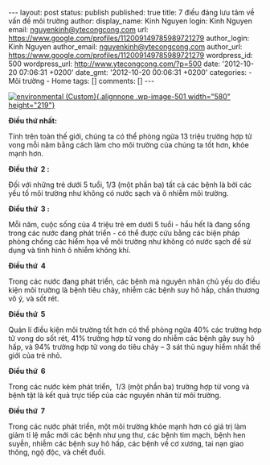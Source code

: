 --- layout: post status: publish published: true title: 7 điều đáng lưu
tâm về vấn đề môi trường author: display\_name: Kinh Nguyen login: Kinh
Nguyen email: nguyenkinh@ytecongcong.com url:
https://www.google.com/profiles/112009149785989721279 author\_login:
Kinh Nguyen author\_email: nguyenkinh@ytecongcong.com author\_url:
https://www.google.com/profiles/112009149785989721279 wordpress\_id: 500
wordpress\_url: http://www.ytecongcong.com/?p=500 date: '2012-10-20
07:06:31 +0200' date\_gmt: '2012-10-20 00:06:31 +0200' categories: - Môi
trường - Home tags: \[\] comments: \[\] ---

[![](http://www.ytecongcong.com/wp-content/uploads/2012/11/environmental-Custom-300x129.jpg "environmental (Custom)"){.alignnone
.wp-image-501 width="580"
height="219"}](http://www.ytecongcong.com/2012/10/7-dieu-dang-luu-tam-ve-van-de-moi-truong/environmental-custom/)

**Điều thứ nhất:**

Tính trên toàn thế giới, chúng ta có thể phòng ngừa 13 triệu trường hợp
tử vong mỗi năm bằng cách làm cho môi trường của chúng ta tốt hơn, khỏe
mạnh hơn.

**Điều thứ  2 :**

Đối với những trẻ dưới 5 tuổi, 1/3 (một phần ba) tất cả các bệnh là bởi
các yếu tố môi trường như không có nước sạch và ô nhiễm môi trường.

**Điều thứ  3 :**

Mỗi năm, cuộc sống của 4 triệu trẻ em dưới 5 tuổi - hầu hết là đang sống
trong các nước đang phát triển - có thể được cứu bằng các biện pháp
phòng chống các hiểm họa về môi trường như không có nước sạch để sử dụng
và tình hình ô nhiễm không khí.

**Điều thứ  4**

Trong các nước đang phát triển, các bệnh mà nguyên nhân chủ yếu do điều
kiện môi trường là bệnh tiêu chảy, nhiễm các bệnh suy hô hấp, chấn
thương vô ý, và sốt rét.

**Điều thứ  5**

Quản lí điều kiện môi trường tốt hơn có thể phòng ngừa 40% các trường
hợp tử vong do sốt rét, 41% trường hợp tử vong do nhiễm các bệnh gây suy
hô hấp, và 94% trường hợp tử vong do tiêu chảy – 3 sát thủ nguy hiểm
nhất thế giới của trẻ nhỏ.

**Điều thứ  6**

Trong các nước kém phát triển,  1/3 (một phần ba) trường hợp tử vong và
bệnh tật là kết quả trực tiếp của các nguyên nhân từ môi trường.

**Điều thứ  7**

Trong các nước phát triển, một môi trường khỏe mạnh hơn có giá trị làm
giảm tỉ lệ mắc mới các bệnh như ung thư, các bệnh tim mạch, bệnh hen
suyễn, nhiễm các bệnh suy hô hấp, các bệnh về cơ xương, tai nạn giao
thông, ngộ độc, và chết đuối.
